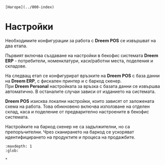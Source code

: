 ```{only} html
[Нагоре](../000-index)
```

# Настройки

Необходимите конфигурации за работа с **Dreem POS** се извършват на два етапа.  

Първият включва създаване на настройки в бекофис системата **Dreem ERP** - потребители, номенклатури, каси/работни места, поделения и складове.  

На следващ етап се конфигурират връзките на **Dreem POS** с база данни на **Dreem ERP**, с фискален принтер и с баркод скенер.  
При **Dreem Personal** настройката за връзка с базата данни се извършва автоматично. В останалите случаи зависи от изданието на системата.  

**Dreem POS** изисква локални настройки, които зависят от заложената схема на работа. Това обикновено включва използване на отделен склад, каса и поделение от предварително настроените в бекофис системата.  

Настройките на баркод скенер не са задължителни, но са препоръчителни. Чрез сканирането на баркод се ускоряват идентифицирането на продуктите и процеса на продажбите.  

```{toctree}
:maxdepth: 1
:glob:

*
```